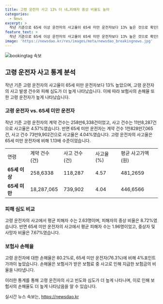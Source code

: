 ```yaml
---
title: 고령 운전자 사고 13% 더 내…피해자 중상 비율도 높아
categories:
  - News
excerpt: >
  작년 기준으로 65세 이상 운전자의 사고율이 65세 미만 운전자보다 13% 높은 것으로 확인됐다. 65세 이상 운전자의 사고 빈도와 심도가 더 높아 보험사의 손해율도 더 높았는데, 65세 이상 운전자의 손해율은 80.2%로, 65세 미만 운전자보다 4%포인트 더 높았다. 또한, 65세 이상 운전자의 사고 피해자 중상 비율도 더 높았고, 이들의 평균 사고가액도 더 높게 나타났다.
feature_text: >
  작년 기준으로 65세 이상 운전자의 사고율이 65세 미만 운전자보다 13% 높은 것으로 확인됐다. 65세 이상 운전자의 사고 빈도와 심도가 더 높아 보험사의 손해율도 더 높았는데, 65세 이상 운전자의 손해율은 80.2%로, 65세 미만 운전자보다 4%포인트 더 높았다. 또한, 65세 이상 운전자의 사고 피해자 중상 비율도 더 높았고, 이들의 평균 사고가액도 더 높게 나타났다.
image: 'https://newsdao.kr/res/images/meta/newsdao_breakingnews.jpg'
---
```


<p><img src="https://newsdao.kr/res/images/meta/newsdao_breakingnews.jpg" alt="bookingtag 속보" /></p>

<h2 data-ke-size="size26">고령 운전자 사고 통계 분석</h2>

<p data-ke-size="size16">작년 기준 고령 운전자의 사고율이 65세 미만 운전자보다 13% 높았으며, 고령 운전자의 사고 발생 건수와 피해 심도가 더 높게 나타났습니다. 이에 따라 보험사의 손해율 또한 고령 운전자가 높게 나타났습니다. </p>

<h3>고령 운전자 vs. 65세 미만 운전자</h3>

<p data-ke-size="size16">작년 기준 고령 운전자의 계약 건수는 258만6,338건이었고, 사고 건수는 11만8,287건으로 사고율은 4.57%였습니다. 반면 65세 미만 운전자는 계약 건수 1천828만7,065건, 사고 건수 73만9,902건으로 사고율은 4.04%였습니다. 고령 운전자의 사고율은 65세 미만 운전자에 비해 1.13배 수준이었습니다.</p>

<table>
  <tr>
    <td>연령</td>
    <td>계약 건수 (건)</td>
    <td>사고 건수 (건)</td>
    <td>사고율 (%)</td>
    <td>평균 사고가액 (원)</td>
  </tr>
  <tr>
    <td><b>65세 이상</b></td>
    <td>258,6338</td>
    <td>118,287</td>
    <td>4.57</td>
    <td>481,2659</td>
  </tr>
  <tr>
    <td><b>65세 미만</b></td>
    <td>18,287,065</td>
    <td>739,902</td>
    <td>4.04</td>
    <td>446,6566</td>
  </tr>
</table>

<h3>피해 심도 비교</h3>

<p data-ke-size="size16">고령 운전자의 사고에서 평균 피해자 수는 2.63명이며, 피해자의 중상 비율은 8.72%였습니다. 반면 65세 미만 운전자의 사고에서 평균 피해자 수는 1.96명이었고, 중상자 및 사망자 비율은 7.67%였습니다.</p>

<h3>보험사 손해율</h3>

<p data-ke-size="size16">고령 운전자에 대한 손해율은 80.2%로, 65세 미만 운전자(76.3%)에 비해 4%포인트 가까이 높았습니다. 손해율은 보험사가 받은 보험료 중 사고로 인해 지급한 보험금의 비율을 나타냅니다.</p>

<p data-ke-size="size16">이러한 통계를 통해 고령 운전자의 사고 빈도와 심도가 더 높게 나타나며, 이로 인해 보험사의 손해율도 더 높게 나타났음을 알 수 있습니다.</p>
실시간 뉴스 속보는, <a href="https://newsdao.kr" rel="dofollow">https://newsdao.kr</a>


